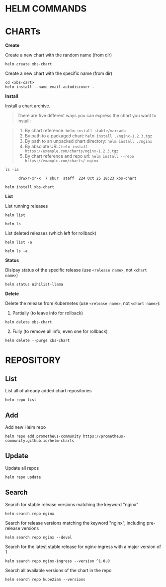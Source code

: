 # HELM COMMANDS

# CHARTs

**Create**

Create a new chart with the random name (from <xbs-cart> dir)
```
helm create xbs-chart
```

Create a new chart with the specific name (from <xbs-cart> dir)
```
cd <xbs-cart>
helm install --name email-autodiscover .
```

**Install** 

Install a chart archive.

> There are five different ways you can express the chart you want to install:

> 1. By chart reference: `helm install stable/mariadb`
> 2. By path to a packaged chart: `helm install ./nginx-1.2.3.tgz`
> 3. By path to an unpacked chart directory: `helm install ./nginx`
> 4. By absolute URL: `helm install https://example.com/charts/nginx-1.2.3.tgz`
> 5. By chart reference and repo url: `helm install --repo https://example.com/charts/ nginx`
```
ls -la 

      drwxr-xr-x  7 sbur  staff  224 Oct 25 18:23 xbs-chart
      
helm install xbs-chart
```


**List**

List running releases
```
helm list

helm ls
```

List deleted releases (which left for rollback)
```
helm list -a

helm ls -a
```

**Status**

Dislpay status of the specific release (use `<release name>`, not `<chart name>`)
```
helm status nihilist-llama
```


**Delete**

Delete the release from Kubernetes (use `<release name>`, not `<chart name>`):

1. Partially (to leave info for rollback)
```
helm delete xbs-chart
```

2. Fully (to remove all info, even one for rollback)
```
helm delete --purge xbs-chart
```

# REPOSITORY

## List

List all of already added chart repositories
```
helm repo list
```


## Add

Add new Helm repo
```
helm repo add prometheus-community https://prometheus-community.github.io/helm-charts
```

## Update

Update all repos 
```
helm repo update
```

## Search

Search for stable release versions matching the keyword "nginx"
```
helm search repo nginx
```

Search for release versions matching the keyword "nginx", including pre-release versions
```
helm search repo nginx --devel
```

Search for the latest stable release for nginx-ingress with a major version of 1
```
helm search repo nginx-ingress --version ^1.0.0
```

Search all available versions of the chart in the repo
```
helm search repo kube2iam --versions   
```
































